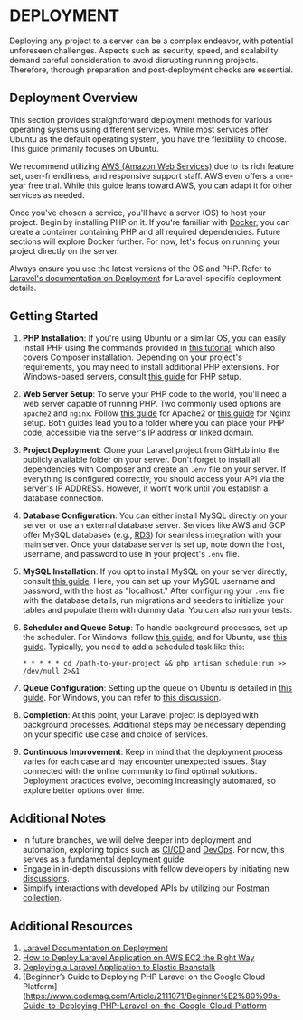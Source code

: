 # DEPLOYMENT

Deploying any project to a server can be a complex endeavor, with potential unforeseen challenges. Aspects such as security, speed, and scalability demand careful consideration to avoid disrupting running projects. Therefore, thorough preparation and post-deployment checks are essential.

## Deployment Overview

This section provides straightforward deployment methods for various operating systems using different services. While most services offer Ubuntu as the default operating system, you have the flexibility to choose. This guide primarily focuses on Ubuntu.

We recommend utilizing [AWS (Amazon Web Services)](https://aws.amazon.com/) due to its rich feature set, user-friendliness, and responsive support staff. AWS even offers a one-year free trial. While this guide leans toward AWS, you can adapt it for other services as needed.

Once you've chosen a service, you'll have a server (OS) to host your project. Begin by installing PHP on it. If you're familiar with [Docker](https://www.docker.com/), you can create a container containing PHP and all required dependencies. Future sections will explore Docker further. For now, let's focus on running your project directly on the server.

Always ensure you use the latest versions of the OS and PHP. Refer to [Laravel's documentation on Deployment](https://laravel.com/docs/10.x/deployment) for Laravel-specific deployment details.

## Getting Started

1. **PHP Installation**: If you're using Ubuntu or a similar OS, you can easily install PHP using the commands provided in [this tutorial](https://www.digitalocean.com/community/tutorials/how-to-install-php-8-1-and-set-up-a-local-development-environment-on-ubuntu-22-04), which also covers Composer installation. Depending on your project's requirements, you may need to install additional PHP extensions. For Windows-based servers, consult [this guide](https://linuxhint.com/install-php-ec2-windows-aws/#:~:text=Installing%20PHP%20on%20an%20EC2,%E2%80%9CPath%E2%80%9D%20of%20environment%20variables.) for PHP setup.

2. **Web Server Setup**: To serve your PHP code to the world, you'll need a web server capable of running PHP. Two commonly used options are `apache2` and `nginx`. Follow [this guide](https://www.digitalocean.com/community/tutorials/how-to-install-the-apache-web-server-on-ubuntu-20-04) for Apache2 or [this guide](https://www.digitalocean.com/community/tutorials/how-to-install-nginx-on-ubuntu-20-04) for Nginx setup. Both guides lead you to a folder where you can place your PHP code, accessible via the server's IP address or linked domain.

3. **Project Deployment**: Clone your Laravel project from GitHub into the publicly available folder on your server. Don't forget to install all dependencies with Composer and create an `.env` file on your server. If everything is configured correctly, you should access your API via the server's IP ADDRESS. However, it won't work until you establish a database connection.

4. **Database Configuration**: You can either install MySQL directly on your server or use an external database server. Services like AWS and GCP offer MySQL databases (e.g., [RDS](https://aws.amazon.com/rds/)) for seamless integration with your main server. Once your database server is set up, note down the host, username, and password to use in your project's `.env` file.

5. **MySQL Installation**: If you opt to install MySQL on your server directly, consult [this guide](https://www.digitalocean.com/community/tutorials/how-to-install-mysql-on-ubuntu-20-04). Here, you can set up your MySQL username and password, with the host as "localhost." After configuring your `.env` file with the database details, run migrations and seeders to initialize your tables and populate them with dummy data. You can also run your tests.

6. **Scheduler and Queue Setup**: To handle background processes, set up the scheduler. For Windows, follow [this guide](https://blog.codehunger.in/cron-job-in-laravel-8-setting-up-cron-in-windows-pc/), and for Ubuntu, use [this guide](https://www.itsolutionstuff.com/post/laravel-8-cron-job-task-scheduling-tutorialexample.html). Typically, you need to add a scheduled task like this:

   ```
   * * * * * cd /path-to-your-project && php artisan schedule:run >> /dev/null 2>&1
   ```

7. **Queue Configuration**: Setting up the queue on Ubuntu is detailed in [this guide](https://dev.to/techparida/how-to-set-up-laravel-queues-on-production-4one). For Windows, you can refer to [this discussion](https://laracasts.com/discuss/channels/general-discussion/best-way-to-use-queues-on-a-windows-server).

8. **Completion**: At this point, your Laravel project is deployed with background processes. Additional steps may be necessary depending on your specific use case and choice of services.

9. **Continuous Improvement**: Keep in mind that the deployment process varies for each case and may encounter unexpected issues. Stay connected with the online community to find optimal solutions. Deployment practices evolve, becoming increasingly automated, so explore better options over time.

## Additional Notes

- In future branches, we will delve deeper into deployment and automation, exploring topics such as [CI/CD](https://www.synopsys.com/glossary/what-is-cicd.html#:~:text=CI%20and%20CD%20stand%20for,are%20made%20frequently%20and%20reliably.) and [DevOps](https://aws.amazon.com/devops/what-is-devops/#:~:text=DevOps%20is%20the%20combination%20of,development%20and%20infrastructure%20management%20processes.). For now, this serves as a fundamental deployment guide.
- Engage in in-depth discussions with fellow developers by initiating new [discussions](https://github.com/mazimez/laravel-hands-on/discussions).
- Simplify interactions with developed APIs by utilizing our [Postman collection](https://elements.getpostman.com/redirect?entityId=13692349-4c7deece-f174-43a3-adfa-95e6cf36792b&entityType=collection).

## Additional Resources

1. [Laravel Documentation on Deployment](https://laravel.com/docs/10.x/deployment)
2. [How to Deploy Laravel Application on AWS EC2 the Right Way](https://www.clickittech.com/tutorial/deploy-laravel-on-aws-ec2/)
3. [Deploying a Laravel Application to Elastic Beanstalk](https://docs.aws.amazon.com/elasticbeanstalk/latest/dg/php-laravel-tutorial.html)
4. [Beginner’s Guide to Deploying PHP Laravel on the Google Cloud Platform](https://www.codemag.com/Article/2111071/Beginner%E2%80%99s-Guide-to-Deploying-PHP-Laravel-on-the-Google-Cloud-Platform

